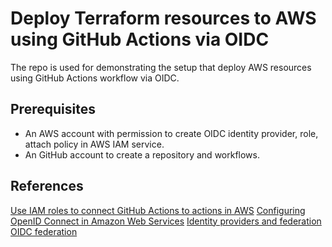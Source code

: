 # Deploy Terraform resources to AWS using GitHub Actions via OIDC

The repo is used for demonstrating the setup that deploy AWS resources using GitHub Actions workflow via OIDC.

## Prerequisites

- An AWS account with permission to create OIDC identity provider, role, attach policy in AWS IAM service.
- An GitHub account to create a repository and workflows.

## References

[Use IAM roles to connect GitHub Actions to actions in AWS](https://aws.amazon.com/blogs/security/use-iam-roles-to-connect-github-actions-to-actions-in-aws/)
[Configuring OpenID Connect in Amazon Web Services](https://docs.github.com/en/actions/deployment/security-hardening-your-deployments/configuring-openid-connect-in-amazon-web-services)
[](https://docs.github.com/en/actions/deployment/security-hardening-your-deployments/configuring-openid-connect-in-amazon-web-services)
[Identity providers and federation](https://docs.aws.amazon.com/IAM/latest/UserGuide/id_roles_providers.html)
[OIDC federation](https://docs.aws.amazon.com/IAM/latest/UserGuide/id_roles_providers_oidc.html)
